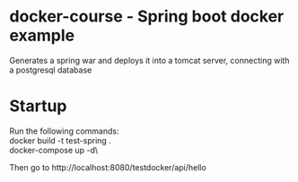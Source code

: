 # docker-course - Spring boot docker example
Generates a spring war and deploys it into a tomcat server, connecting with a postgresql database

# Startup
Run the following commands:\
docker build -t test-spring .\
docker-compose up -d\

Then go to http://localhost:8080/testdocker/api/hello



